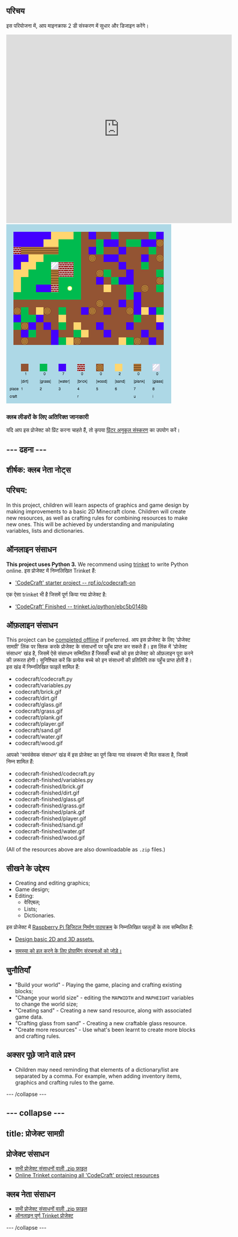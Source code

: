 ## परिचय

इस परियोजना में, आप माइनक्राफ 2 डी संस्करण में सुधार और डिजाइन करेंगे।

<div class="trinket">
  <iframe src="https://trinket.io/embed/python/ebc5b0148b?outputOnly=true&start=result" width="600" height="500" frameborder="0" marginwidth="0" marginheight="0" allowfullscreen>
  </iframe>
  <img src="images/craft-finished.png">
</div>

### क्लब लीडरों के लिए अतिरिक्त जानकारी

यदि आप इस प्रोजेक्ट को प्रिंट करना चाहते हैं, तो कृपया [प्रिंटर अनुकूल संस्करण](https://projects.raspberrypi.org/en/projects/codecraft/print) का उपयोग करें।

## \--- ढहना \---

## शीर्षक: क्लब नेता नोट्स

## परिचय:

In this project, children will learn aspects of graphics and game design by making improvements to a basic 2D Minecraft clone. Children will create new resources, as well as crafting rules for combining resources to make new ones. This will be achieved by understanding and manipulating variables, lists and dictionaries.

## ऑनलाइन संसाधन

**This project uses Python 3.** We recommend using [trinket](https://trinket.io/) to write Python online. इस प्रोजेक्ट में निम्नलिखित Trinket हैं:

+ ['CodeCraft' starter project -- rpf.io/codecraft-on](http://rpf.io/codecraft-on)

एक ऐसा trinket भी है जिसमें पूर्ण किया गया प्रोजेक्ट है:

+ [‘CodeCraft’ Finished -- trinket.io/python/ebc5b0148b](https://trinket.io/python/ebc5b0148b)

## ऑफ़लाइन संसाधन

This project can be [completed offline](https://www.codeclubprojects.org/en-GB/resources/python-working-offline/) if preferred. आप इस प्रोजेक्ट के लिए 'प्रोजेक्ट सामग्री' लिंक पर क्लिक करके प्रोजेक्ट के संसाधनों पर पहुँच प्राप्त कर सकते हैं। इस लिंक में 'प्रोजेक्ट संसाधन' खंड है, जिसमें ऐसे संसाधन सम्मिलित हैं जिसकी बच्चों को इस प्रोजेक्ट को ऑफ़लाइन पूरा करने की ज़रूरत होगी। सुनिश्चित करें कि प्रत्येक बच्चे को इन संसाधनों की प्रतिलिपि तक पहुँच प्राप्त होती है। इस खंड में निम्नलिखित फाइलें शामिल हैं:

+ codecraft/codecraft.py
+ codecraft/variables.py
+ codecraft/brick.gif
+ codecraft/dirt.gif
+ codecraft/glass.gif
+ codecraft/grass.gif
+ codecraft/plank.gif
+ codecraft/player.gif
+ codecraft/sand.gif
+ codecraft/water.gif
+ codecraft/wood.gif

आपको 'स्वयंसेवक संसाधन' खंड में इस प्रोजेक्ट का पूर्ण किया गया संस्करण भी मिल सकता है, जिसमें निम्न शामिल हैं:

+ codecraft-finished/codecraft.py
+ codecraft-finished/variables.py
+ codecraft-finished/brick.gif
+ codecraft-finished/dirt.gif
+ codecraft-finished/glass.gif
+ codecraft-finished/grass.gif
+ codecraft-finished/plank.gif
+ codecraft-finished/player.gif
+ codecraft-finished/sand.gif
+ codecraft-finished/water.gif
+ codecraft-finished/wood.gif

(All of the resources above are also downloadable as `.zip` files.)

## सीखने के उद्देश्य

+ Creating and editing graphics;
+ Game design;
+ Editing: 
    + वेरिएबल;
    + Lists;
    + Dictionaries.

इस प्रोजेक्ट में [Raspberry Pi डिजिटल निर्माण पाठ्यक्रम](http://rpf.io/curriculum) के निम्नलिखित पहलुओं के तत्व सम्मिलित हैं:

+ [Design basic 2D and 3D assets.](https://www.raspberrypi.org/curriculum/design/creator)

+ [समस्या को हल करने के लिए प्रोग्रामिंग संरचनाओं को जोड़े।](https://www.raspberrypi.org/curriculum/programming/builder)

## चुनौतियाँ

+ "Build your world" - Playing the game, placing and crafting existing blocks;
+ "Change your world size" - editing the `MAPWIDTH` and `MAPHEIGHT` variables to change the world size;
+ "Creating sand" - Creating a new sand resource, along with associated game data.
+ "Crafting glass from sand" - Creating a new craftable glass resource.
+ "Create more resources" - Use what's been learnt to create more blocks and crafting rules.

## अक्सर पूछे जाने वाले प्रश्न

+ Children may need reminding that elements of a dictionary/list are separated by a comma. For example, when adding inventory items, graphics and crafting rules to the game.

\--- /collapse \---

## \--- collapse \---

## title: प्रोजेक्ट सामग्री

## प्रोजेक्ट संसाधन

+ [सभी प्रोजेक्ट संसाधनों वाली .zip फ़ाइल](resources/codecraft-resources.zip)
+ [Online Trinket containing all 'CodeCraft' project resources](http://rpf.io/codecraft-on)

## क्लब नेता संसाधन

+ [सभी प्रोजेक्ट संसाधनों वाली .zip फ़ाइल](solutions/codecraft-solution.zip)
+ [ऑनलाइन पूर्ण Trinket प्रोजेक्ट](https://trinket.io/python/ebc5b0148b)

\--- /collapse \---